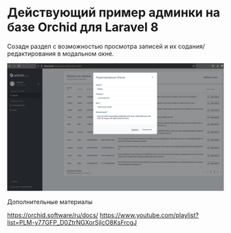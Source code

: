 # Действующий пример админки на базе Orchid для Laravel 8 
Созадн раздел с возможностью просмотра записей и их содания/редактирования в модальном окне.

![](https://github.com/kembrick/orchidTestAdmin/blob/main/orchidAdminScreen.png)

Дополнительные материалы

https://orchid.software/ru/docs/
https://www.youtube.com/playlist?list=PLM-y77GFP_D0ZtrNGXorSjlcO8KsFrcgJ
